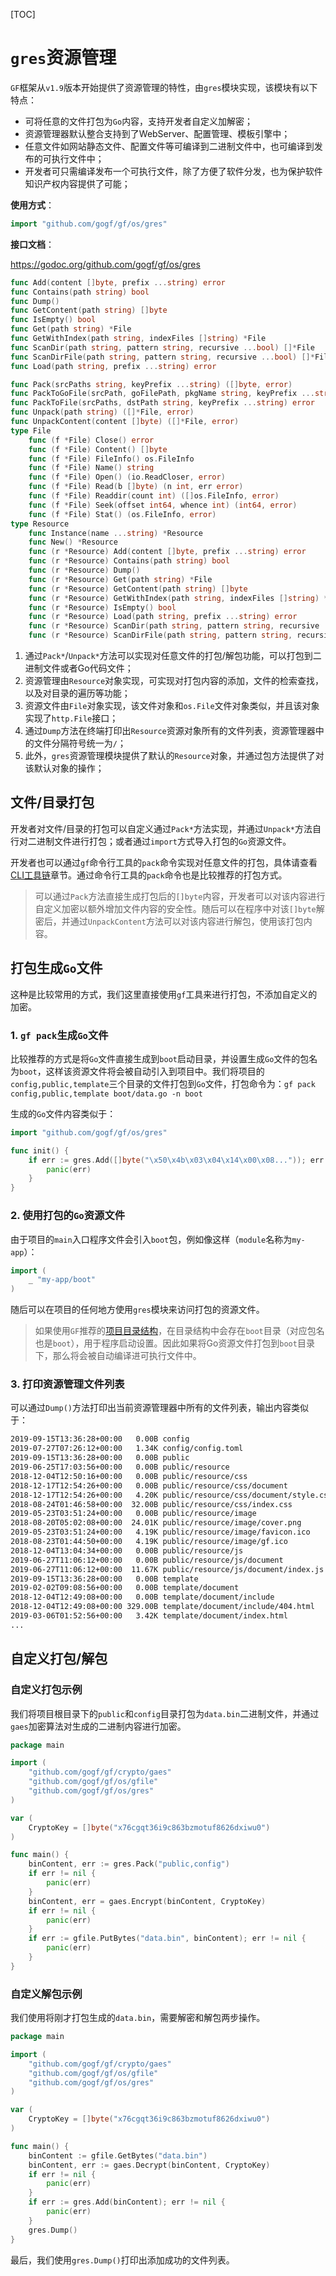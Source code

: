 [TOC]

# `gres`资源管理

`GF`框架从`v1.9`版本开始提供了资源管理的特性，由`gres`模块实现，该模块有以下特点：
- 可将任意的文件打包为`Go`内容，支持开发者自定义加解密；
- 资源管理器默认整合支持到了WebServer、配置管理、模板引擎中；
- 任意文件如网站静态文件、配置文件等可编译到二进制文件中，也可编译到发布的可执行文件中；
- 开发者可只需编译发布一个可执行文件，除了方便了软件分发，也为保护软件知识产权内容提供了可能；

**使用方式**：
```go
import "github.com/gogf/gf/os/gres"
```

**接口文档**： 

https://godoc.org/github.com/gogf/gf/os/gres

```go
func Add(content []byte, prefix ...string) error
func Contains(path string) bool
func Dump()
func GetContent(path string) []byte
func IsEmpty() bool
func Get(path string) *File
func GetWithIndex(path string, indexFiles []string) *File
func ScanDir(path string, pattern string, recursive ...bool) []*File
func ScanDirFile(path string, pattern string, recursive ...bool) []*File
func Load(path string, prefix ...string) error

func Pack(srcPaths string, keyPrefix ...string) ([]byte, error)
func PackToGoFile(srcPath, goFilePath, pkgName string, keyPrefix ...string) error
func PackToFile(srcPaths, dstPath string, keyPrefix ...string) error
func Unpack(path string) ([]*File, error)
func UnpackContent(content []byte) ([]*File, error)
type File
    func (f *File) Close() error
    func (f *File) Content() []byte
    func (f *File) FileInfo() os.FileInfo
    func (f *File) Name() string
    func (f *File) Open() (io.ReadCloser, error)
    func (f *File) Read(b []byte) (n int, err error)
    func (f *File) Readdir(count int) ([]os.FileInfo, error)
    func (f *File) Seek(offset int64, whence int) (int64, error)
    func (f *File) Stat() (os.FileInfo, error)
type Resource
    func Instance(name ...string) *Resource
    func New() *Resource
    func (r *Resource) Add(content []byte, prefix ...string) error
    func (r *Resource) Contains(path string) bool
    func (r *Resource) Dump()
    func (r *Resource) Get(path string) *File
    func (r *Resource) GetContent(path string) []byte
    func (r *Resource) GetWithIndex(path string, indexFiles []string) *File
    func (r *Resource) IsEmpty() bool
    func (r *Resource) Load(path string, prefix ...string) error
    func (r *Resource) ScanDir(path string, pattern string, recursive ...bool) []*File
    func (r *Resource) ScanDirFile(path string, pattern string, recursive ...bool) []*File
```

1. 通过`Pack*`/`Unpack*`方法可以实现对任意文件的打包/解包功能，可以打包到二进制文件或者Go代码文件；
1. 资源管理由`Resource`对象实现，可实现对打包内容的添加，文件的检索查找，以及对目录的遍历等功能；
1. 资源文件由`File`对象实现，该文件对象和`os.File`文件对象类似，并且该对象实现了`http.File`接口；
1. 通过`Dump`方法在终端打印出`Resource`资源对象所有的文件列表，资源管理器中的文件分隔符号统一为`/`；
1. 此外，`gres`资源管理模块提供了默认的`Resource`对象，并通过包方法提供了对该默认对象的操作；

## 文件/目录打包

开发者对文件/目录的打包可以自定义通过`Pack*`方法实现，并通过`Unpack*`方法自行对二进制文件进行打包；或者通过`import`方式导入打包的`Go`资源文件。

开发者也可以通过`gf`命令行工具的`pack`命令实现对任意文件的打包，具体请查看[CLI工具链](toolchain/cli.md)章节。通过命令行工具的`pack`命令也是比较推荐的打包方式。

> 可以通过`Pack`方法直接生成打包后的`[]byte`内容，开发者可以对该内容进行自定义加密以额外增加文件内容的安全性。随后可以在程序中对该`[]byte`解密后，并通过`UnpackContent`方法可以对该内容进行解包，使用该打包内容。


## 打包生成`Go`文件

这种是比较常用的方式，我们这里直接使用`gf`工具来进行打包，不添加自定义的加密。

### 1. `gf pack`生成`Go`文件

比较推荐的方式是将`Go`文件直接生成到`boot`启动目录，并设置生成`Go`文件的包名为`boot`，这样该资源文件将会被自动引入到项目中。我们将项目的`config,public,template`三个目录的文件打包到`Go`文件，打包命令为：`gf pack config,public,template boot/data.go -n boot`

生成的`Go`文件内容类似于：
```go
import "github.com/gogf/gf/os/gres"

func init() {
	if err := gres.Add([]byte("\x50\x4b\x03\x04\x14\x00\x08...")); err != nil {
		panic(err)
	}
}
```

### 2. 使用打包的`Go`资源文件

由于项目的`main`入口程序文件会引入`boot`包，例如像这样（`module`名称为`my-app`）：
```go
import (
	_ "my-app/boot"
)
```
随后可以在项目的任何地方使用`gres`模块来访问打包的资源文件。

> 如果使用`GF`推荐的[项目目录结构](start/index.md)，在目录结构中会存在`boot`目录（对应包名也是`boot`），用于程序启动设置。因此如果将Go资源文件打包到`boot`目录下，那么将会被自动编译进可执行文件中。

### 3. 打印资源管理文件列表
可以通过`Dump()`方法打印出当前资源管理器中所有的文件列表，输出内容类似于：
```html
2019-09-15T13:36:28+00:00   0.00B config
2019-07-27T07:26:12+00:00   1.34K config/config.toml
2019-09-15T13:36:28+00:00   0.00B public
2019-06-25T17:03:56+00:00   0.00B public/resource
2018-12-04T12:50:16+00:00   0.00B public/resource/css
2018-12-17T12:54:26+00:00   0.00B public/resource/css/document
2018-12-17T12:54:26+00:00   4.20K public/resource/css/document/style.css
2018-08-24T01:46:58+00:00  32.00B public/resource/css/index.css
2019-05-23T03:51:24+00:00   0.00B public/resource/image
2018-08-20T05:02:08+00:00  24.01K public/resource/image/cover.png
2019-05-23T03:51:24+00:00   4.19K public/resource/image/favicon.ico
2018-08-23T01:44:50+00:00   4.19K public/resource/image/gf.ico
2018-12-04T13:04:34+00:00   0.00B public/resource/js
2019-06-27T11:06:12+00:00   0.00B public/resource/js/document
2019-06-27T11:06:12+00:00  11.67K public/resource/js/document/index.js
2019-09-15T13:36:28+00:00   0.00B template
2019-02-02T09:08:56+00:00   0.00B template/document
2018-12-04T12:49:08+00:00   0.00B template/document/include
2018-12-04T12:49:08+00:00 329.00B template/document/include/404.html
2019-03-06T01:52:56+00:00   3.42K template/document/index.html
...
```

## 自定义打包/解包

### 自定义打包示例

我们将项目根目录下的`public`和`config`目录打包为`data.bin`二进制文件，并通过`gaes`加密算法对生成的二进制内容进行加密。

```go
package main

import (
	"github.com/gogf/gf/crypto/gaes"
	"github.com/gogf/gf/os/gfile"
	"github.com/gogf/gf/os/gres"
)

var (
	CryptoKey = []byte("x76cgqt36i9c863bzmotuf8626dxiwu0")
)

func main() {
	binContent, err := gres.Pack("public,config")
	if err != nil {
		panic(err)
	}
	binContent, err = gaes.Encrypt(binContent, CryptoKey)
	if err != nil {
		panic(err)
	}
	if err := gfile.PutBytes("data.bin", binContent); err != nil {
		panic(err)
	}
}
```

### 自定义解包示例

我们使用将刚才打包生成的`data.bin`，需要解密和解包两步操作。

```go
package main

import (
	"github.com/gogf/gf/crypto/gaes"
	"github.com/gogf/gf/os/gfile"
	"github.com/gogf/gf/os/gres"
)

var (
	CryptoKey = []byte("x76cgqt36i9c863bzmotuf8626dxiwu0")
)

func main() {
	binContent := gfile.GetBytes("data.bin")
	binContent, err := gaes.Decrypt(binContent, CryptoKey)
	if err != nil {
		panic(err)
	}
	if err := gres.Add(binContent); err != nil {
		panic(err)
	}
	gres.Dump()
}
```
最后，我们使用`gres.Dump()`打印出添加成功的文件列表。









